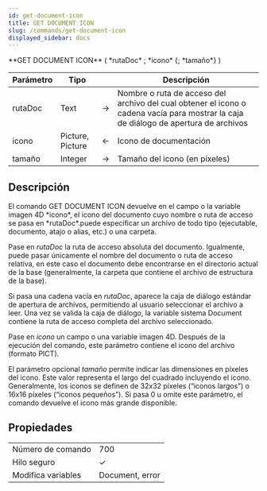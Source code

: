 ```yaml
---
id: get-document-icon
title: GET DOCUMENT ICON
slug: /commands/get-document-icon
displayed_sidebar: docs
---
```


<!--REF #_command_.GET DOCUMENT ICON.Syntax-->**GET DOCUMENT ICON** ( *rutaDoc* ; *icono* {; *tamaño*} )<!-- END REF-->
<!--REF #_command_.GET DOCUMENT ICON.Params-->
| Parámetro | Tipo |  | Descripción |
| --- | --- | --- | --- |
| rutaDoc | Text | &#8594;  | Nombre o ruta de acceso del archivo del cual obtener el icono o cadena vacía para mostrar la caja de diálogo de apertura de archivos |
| icono | Picture, Picture | &#8592; | Icono de documentación |
| tamaño | Integer | &#8594;  | Tamaño del icono (en píxeles) |

<!-- END REF-->

## Descripción 

<!--REF #_command_.GET DOCUMENT ICON.Summary-->El comando GET DOCUMENT ICON devuelve en el campo o la variable imagen 4D *icono*, el icono del documento cuyo nombre o ruta de acceso se pasa en *rutaDoc*.<!-- END REF-->puede especificar un archivo de todo tipo (ejecutable, documento, atajo o alias, etc.) o una carpeta. 

Pase en *rutaDoc* la ruta de acceso absoluta del documento. Igualmente, puede pasar únicamente el nombre del documento o ruta de acceso relativa, en este caso el documento debe encontrarse en el directorio actual de la base (generalmente, la carpeta que contiene el archivo de estructura de la base).

Si pasa una cadena vacía en *rutaDoc*, aparece la caja de diálogo estándar de apertura de archivos, permitiendo al usuario seleccionar el archivo a leer. Una vez se valida la caja de diálogo, la variable sistema Document contiene la ruta de acceso completa del archivo seleccionado. 

Pase en *icono* un campo o una variable imagen 4D. Después de la ejecución del comando, este parámetro contiene el icono del archivo (formato PICT).

El parámetro opcional *tamaño* permite indicar las dimensiones en píxeles del icono. Este valor representa el largo del cuadrado incluyendo el icono. Generalmente, los iconos se definen de 32x32 píxeles (“iconos largos”) o 16x16 píxeles (“iconos pequeños”). Si pasa 0 u omite este parámetro, el comando devuelve el icono más grande disponible.


## Propiedades

|  |  |
| --- | --- |
| Número de comando | 700 |
| Hilo seguro | &check; |
| Modifica variables | Document, error |


